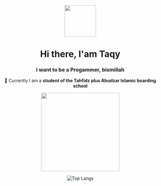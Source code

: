 
<div id="header" align="center">
<img src="https://media.giphy.com/media/UVG0BN8TOMKkPOJS6e/giphy.gif" width="100"/>
<h1 align="center">Hi there, I'am Taqy</h1>
<h3 align="center">I want to be a Progammer, bismillah</h3>

 

🌱 Currently I am a **student of the Tahfidz plus Abudzar Islamic boarding school**
<div align="center">

<img src="https://user-images.githubusercontent.com/74038190/218265814-3084a4ba-809c-4135-afc0-8685d0f634b3.gif" width="250">
</div>


![Top Langs](https://github-readme-stats.vercel.app/api/top-langs/?username=IsTeqiyou&layout=compact&theme=radical)
